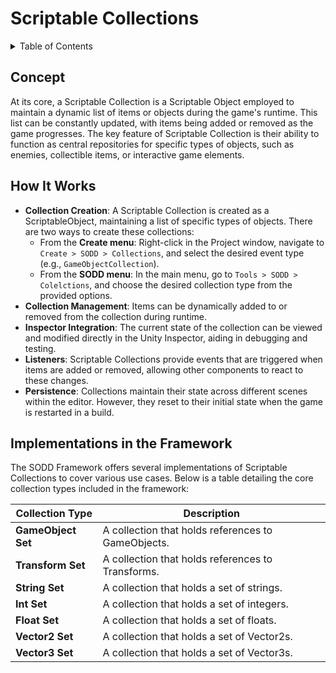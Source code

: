 ﻿# Scriptable Collections

<details>
<summary>Table of Contents</summary>

- [Concept](#concept)
- [How It Works](#how-it-works)
- [Implementations in the Framework](#implementations-in-the-framework)

</details>

## Concept

At its core, a Scriptable Collection is a Scriptable Object employed to maintain a dynamic list of items or objects
during the game's runtime. This list can be constantly updated, with items being added or removed as the game
progresses. The key feature of Scriptable Collection is their ability to function as central repositories for specific
types of objects, such as enemies, collectible items, or interactive game elements.

## How It Works

- **Collection Creation**: A Scriptable Collection is created as a ScriptableObject, maintaining a list of specific
  types of objects. There are two ways to create these collections:
    - From the **Create menu**: Right-click in the Project window, navigate to `Create > SODD > Collections`, and select
      the
      desired event type (e.g., `GameObjectCollection`).
    - From the **SODD menu**: In the main menu, go to `Tools > SODD > Colelctions`, and choose the desired collection
      type from
      the provided options.
- **Collection Management**: Items can be dynamically added to or removed from the collection during runtime.
- **Inspector Integration**: The current state of the collection can be viewed and modified directly in the Unity
  Inspector, aiding in debugging and testing.
- **Listeners**: Scriptable Collections provide events that are triggered when items are added or removed,
  allowing other components to react to these changes.
- **Persistence**: Collections maintain their state across different scenes within the editor. However, they reset to
  their initial state when the game is restarted in a build.

## Implementations in the Framework

The SODD Framework offers several implementations of Scriptable Collections to cover various use cases. Below is a table
detailing the core collection types included in the framework:

| **Collection Type** | **Description**                                    |
|---------------------|----------------------------------------------------|
| **GameObject Set**  | A collection that holds references to GameObjects. |
| **Transform Set**   | A collection that holds references to Transforms.  |
| **String Set**      | A collection that holds a set of strings.          |
| **Int Set**         | A collection that holds a set of integers.         |
| **Float Set**       | A collection that holds a set of floats.           |
| **Vector2 Set**     | A collection that holds a set of Vector2s.         |
| **Vector3 Set**     | A collection that holds a set of Vector3s.         |
